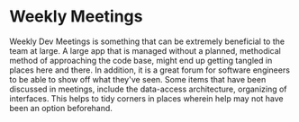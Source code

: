  Weekly Meetings 
================

Weekly Dev Meetings is something that can be extremely beneficial to the
team at large. A large app that is managed without a planned, methodical
method of approaching the code base, might end up getting tangled in
places here and there. In addition, it is a great forum for software
engineers to be able to show off what they've seen. Some items that have
been discussed in meetings, include the data-access architecture,
organizing of interfaces. This helps to tidy corners in places wherein
help may not have been an option beforehand.
